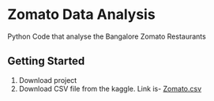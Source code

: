 # Zomato Data Analysis
Python Code that analyse the Bangalore Zomato Restaurants

## Getting Started
1. Download project
2. Download CSV file from the kaggle. Link is- <a href="https://www.kaggle.com/datasets/himanshupoddar/zomato-bangalore-restaurants"> Zomato.csv

